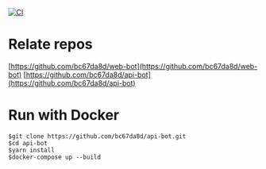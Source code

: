 [![CI](https://github.com/bc67da8d/api-bot/actions/workflows/main.yml/badge.svg?branch=master)](https://github.com/bc67da8d/api-bot/actions/workflows/main.yml)

# Relate repos
[https://github.com/bc67da8d/web-bot](https://github.com/bc67da8d/web-bot)
[https://github.com/bc67da8d/api-bot](https://github.com/bc67da8d/api-bot)

# Run with Docker
```
$git clone https://github.com/bc67da8d/api-bot.git
$cd api-bot
$yarn install
$docker-compose up --build
```